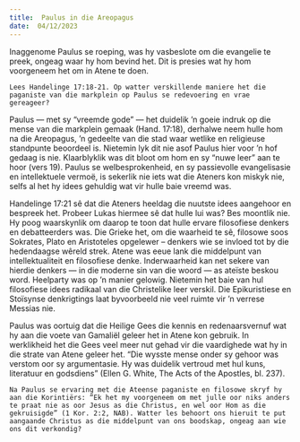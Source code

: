 ```yaml
---
title:  Paulus in die Areopagus
date:  04/12/2023
---
```


Inaggenome Paulus se roeping, was hy vasbeslote om die evangelie te preek, ongeag waar hy hom bevind het. Dit is presies wat hy hom voorgeneem het om in Atene te doen.

`Lees Handelinge 17:18-21. Op watter verskillende maniere het die paganiste van die markplein op Paulus se redevoering en vrae gereageer?`

Paulus — met sy “vreemde gode” — het duidelik ’n goeie indruk op die mense van die markplein gemaak (Hand. 17:18), derhalwe neem hulle hom na die Areopagus, ’n gedeelte van die stad waar wetlike en religieuse standpunte beoordeel is. Nietemin lyk dit nie asof Paulus hier voor ’n hof gedaag is nie. Klaarblyklik was dit bloot om hom en sy “nuwe leer” aan te hoor (vers 19). Paulus se welbesprokenheid, en sy passievolle evangelisasie en intellektuele vermoë, is sekerlik nie iets wat die Ateners kon miskyk nie, selfs al het hy idees gehuldig wat vir hulle baie vreemd was.

Handelinge 17:21 sê dat die Ateners heeldag die nuutste idees aangehoor en bespreek het. Probeer Lukas hiermee sê dat hulle lui was? Bes moontlik nie. Hy poog waarskynlik om daarop te toon dat hulle ervare filosofiese denkers en debatteerders was. Die Grieke het, om die waarheid te sê, filosowe soos Sokrates, Plato en Aristoteles opgelewer – denkers wie se invloed tot by die hedendaagse wêreld strek. Atene was eeue lank die middelpunt van intellektualiteit en filosofiese denke. Inderwaarheid kan net sekere van hierdie denkers — in die moderne sin van die woord — as ateïste beskou word. Heelparty was op ’n manier gelowig. Nietemin het baie van hul filosofiese idees radikaal van die Christelike leer verskil. Die Epikuristiese en Stoïsynse denkrigtings laat byvoorbeeld nie veel ruimte vir ’n verrese Messias nie.

Paulus was oortuig dat die Heilige Gees die kennis en redenaarsvernuf wat hy aan die voete van Gamaliël geleer het in Atene kon gebruik. In werklikheid het die Gees veel meer nut gehad vir die vaardighede wat hy in die strate van Atene geleer het. “Die wysste mense onder sy gehoor was verstom oor sy argumentasie. Hy was duidelik vertroud met hul kuns, literatuur en godsdiens” (Ellen G. White, The Acts of the Apostles, bl. 237).

`Na Paulus se ervaring met die Ateense paganiste en filosowe skryf hy aan die Korintiërs: “Ek het my voorgeneem om met julle oor niks anders te praat nie as oor Jesus as die Christus, en wel oor Hom as die gekruisigde” (1 Kor. 2:2, NAB). Watter les behoort ons hieruit te put aangaande Christus as die middelpunt van ons boodskap, ongeag aan wie ons dit verkondig?`